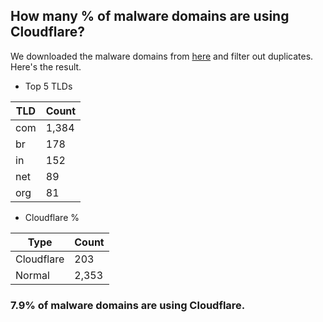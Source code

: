 ## How many % of malware domains are using Cloudflare?


We downloaded the malware domains from [here](https://urlhaus.abuse.ch) and filter out duplicates.
Here's the result.


[//]: # (start replacement)


- Top 5 TLDs

| TLD | Count |
| --- | --- |
| com | 1,384 |
| br | 178 |
| in | 152 |
| net | 89 |
| org | 81 |


- Cloudflare %

| Type | Count |
| --- | --- |
| Cloudflare | 203 |
| Normal | 2,353 |


### 7.9% of malware domains are using Cloudflare.